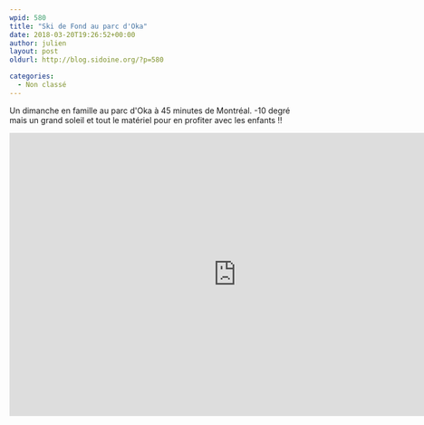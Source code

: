 ```yaml
---
wpid: 580
title: "Ski de Fond au parc d'Oka"
date: 2018-03-20T19:26:52+00:00
author: julien
layout: post
oldurl: http://blog.sidoine.org/?p=580

categories:
  - Non classé
---
```

Un dimanche en famille au parc d'Oka à 45 minutes de Montréal. -10 degré mais un grand soleil et tout le matériel pour en profiter avec les enfants !!

<iframe width="800" height="500" src="https://www.youtube.com/embed/iRLhuVjLSSQ" frameborder="0" allow="accelerometer; autoplay; encrypted-media; gyroscope; picture-in-picture" allowfullscreen></iframe>